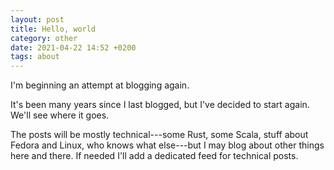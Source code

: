 ```yaml
---
layout: post
title: Hello, world
category: other
date: 2021-04-22 14:52 +0200
tags: about
---
```

I'm beginning an attempt at blogging again.

<!--more-->

It's been many years since I last blogged, but I've decided to start again. We'll see where it
goes.

The posts will be mostly technical---some Rust, some Scala, stuff about Fedora and Linux,
who knows what else---but I may blog about other things here and there. If needed I'll add a
dedicated feed for technical posts.
